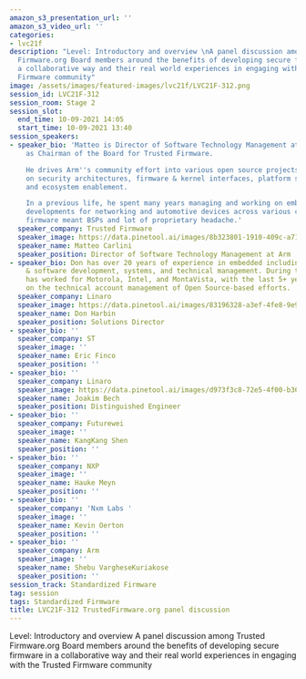 ```yaml
---
amazon_s3_presentation_url: ''
amazon_s3_video_url: ''
categories:
- lvc21f
description: "Level: Introductory and overview \nA panel discussion among Trusted
  Firmware.org Board members around the benefits of developing secure firmware in
  a collaborative way and their real world experiences in engaging with the Trusted
  Firmware community"
image: /assets/images/featured-images/lvc21f/LVC21F-312.png
session_id: LVC21F-312
session_room: Stage 2
session_slot:
  end_time: 10-09-2021 14:05
  start_time: 10-09-2021 13:40
session_speakers:
- speaker_bio: 'Matteo is Director of Software Technology Management at Arm and serves
    as Chairman of the Board for Trusted Firmware.

    He drives Arm''s community effort into various open source projects, focusing
    on security architectures, firmware & kernel interfaces, platform security requirements
    and ecosystem enablement.

    In a previous life, he spent many years managing and working on embedded software
    developments for networking and automotive devices across various companies, where
    firmware meant BSPs and lot of proprietary headache.'
  speaker_company: Trusted Firmware
  speaker_image: https://data.pinetool.ai/images/8b323801-1910-409c-a717-0c7d01c456b4.jpeg
  speaker_name: Matteo Carlini
  speaker_position: Director of Software Technology Management at Arm
- speaker_bio: Don has over 20 years of experience in embedded including hardware
    & software development, systems, and technical management. During this time, Don
    has worked for Motorola, Intel, and MontaVista, with the last 5+ years being focused
    on the technical account management of Open Source-based efforts.
  speaker_company: Linaro
  speaker_image: https://data.pinetool.ai/images/83196328-a3ef-4fe8-9e96-773c6d59bb37.jpeg
  speaker_name: Don Harbin
  speaker_position: Solutions Director
- speaker_bio: ''
  speaker_company: ST
  speaker_image: ''
  speaker_name: Eric Finco
  speaker_position: ''
- speaker_bio: ''
  speaker_company: Linaro
  speaker_image: https://data.pinetool.ai/images/d973f3c8-72e5-4f00-b365-8910a0e40098.png
  speaker_name: Joakim Bech
  speaker_position: Distinguished Engineer
- speaker_bio: ''
  speaker_company: Futurewei
  speaker_image: ''
  speaker_name: KangKang Shen
  speaker_position: ''
- speaker_bio: ''
  speaker_company: NXP
  speaker_image: ''
  speaker_name: Hauke Meyn
  speaker_position: ''
- speaker_bio: ''
  speaker_company: 'Nxm Labs '
  speaker_image: ''
  speaker_name: Kevin Oerton
  speaker_position: ''
- speaker_bio: ''
  speaker_company: Arm
  speaker_image: ''
  speaker_name: Shebu VargheseKuriakose
  speaker_position: ''
session_track: Standardized Firmware
tag: session
tags: Standardized Firmware
title: LVC21F-312 TrustedFirmware.org panel discussion
---
```


Level: Introductory and overview 
A panel discussion among Trusted Firmware.org Board members around the benefits of developing secure firmware in a collaborative way and their real world experiences in engaging with the Trusted Firmware community
